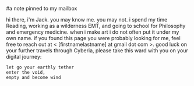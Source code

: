 #a note pinned to my mailbox

hi there, i'm Jack. you may know me. you may not.
i spend my time Reading, working as a wilderness EMT, and going to school for Philosophy and emergency medicine.
when i make art i do not often put it under my own name.
if you found this page you were probably looking for me, feel free to reach out at < \[firstnamelastname\] at gmail dot com >.
good luck on your further travels through Cyberia, please take this ward with you on your digital journey:
```
let go your earthly tether
enter the void,
empty and become wind
```
